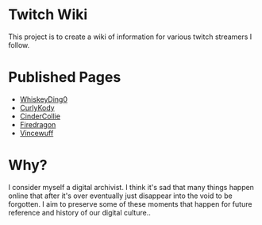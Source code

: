 # Twitch Wiki
This project is to create a wiki of information for various twitch streamers I follow.

# Published Pages
- [WhiskeyDing0](https://sc-idevops.github.io/twitchwiki/whiskeyding0)
- [CurlyKody](https://sc-idevops.github.io/twitchwiki/curlykody/)
- [CinderCollie](https://sc-idevops.github.io/twitchwiki/cindercollie)
- [Firedragon](https://sc-idevops.github.io/twitchwiki/firedragon)
- [Vincewuff](https://sc-idevops.github.io/twitchwiki/vincewuff/)

# Why?
I consider myself a digital archivist. I think it's sad that many things happen online that after it's over eventually just disappear into the void to be forgotten. I aim to preserve some of these moments that happen for future reference and history of our digital culture..
